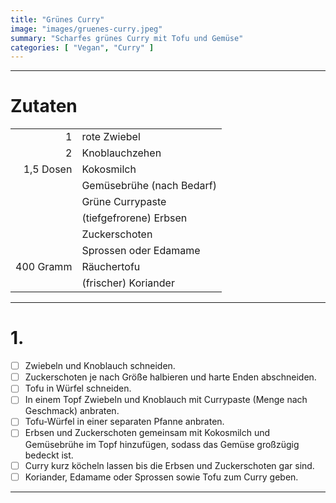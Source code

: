 ```yaml
---
title: "Grünes Curry"
image: "images/gruenes-curry.jpeg"
summary: "Scharfes grünes Curry mit Tofu und Gemüse"
categories: [ "Vegan", "Curry" ]
---
```


---

# Zutaten

|           |                           |
|----------:|:--------------------------|
|         1 | rote Zwiebel              |
|         2 | Knoblauchzehen            |
| 1,5 Dosen | Kokosmilch                |
|           | Gemüsebrühe (nach Bedarf) |
|           | Grüne Currypaste          |
|           | (tiefgefrorene) Erbsen    |
|           | Zuckerschoten             |
|           | Sprossen oder Edamame     |
| 400 Gramm | Räuchertofu               |
|           | (frischer) Koriander      |

---

# 1.

- [ ] Zwiebeln und Knoblauch schneiden.
- [ ] Zuckerschoten je nach Größe halbieren und harte Enden abschneiden.
- [ ] Tofu in Würfel schneiden.
- [ ] In einem Topf Zwiebeln und Knoblauch mit Currypaste (Menge nach Geschmack) anbraten.
- [ ] Tofu-Würfel in einer separaten Pfanne anbraten.
- [ ] Erbsen und Zuckerschoten gemeinsam mit Kokosmilch und Gemüsebrühe im Topf hinzufügen, sodass das Gemüse großzügig
  bedeckt ist.
- [ ] Curry kurz köcheln lassen bis die Erbsen und Zuckerschoten gar sind.
- [ ] Koriander, Edamame oder Sprossen sowie Tofu zum Curry geben.

---

